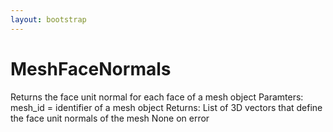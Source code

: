 ```yaml
---
layout: bootstrap
---
```


# MeshFaceNormals

Returns the face unit normal for each face of a mesh object
        Paramters:
          mesh_id = identifier of a mesh object
        Returns:
          List of 3D vectors that define the face unit normals of the mesh
          None on error    
        


